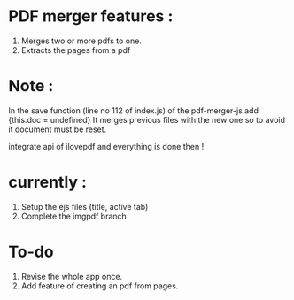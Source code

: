 # PDF merger features : 
1. Merges two or more pdfs to one.
2. Extracts the pages from a pdf




# Note : 
In the save function (line no 112 of index.js) of the pdf-merger-js add {this.doc = undefined}
It merges previous files with the new one so to avoid it document must be reset.

integrate api of ilovepdf and everything is done then !


# currently : 
1. Setup the ejs files (title, active tab)
2. Complete the imgpdf branch


# To-do
1. Revise the whole app once. 
2. Add feature of creating an pdf from pages.


